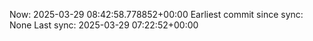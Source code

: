 Now: 2025-03-29 08:42:58.778852+00:00 Earliest commit since sync: None Last sync: 2025-03-29 07:22:52+00:00
